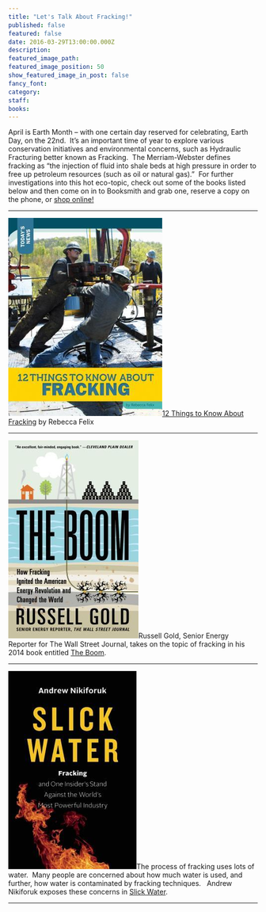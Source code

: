 ```yaml
---
title: "Let's Talk About Fracking!"
published: false
featured: false
date: 2016-03-29T13:00:00.000Z
description:
featured_image_path:
featured_image_position: 50
show_featured_image_in_post: false
fancy_font:
category:
staff:
books:
---
```



April is Earth Month – with one certain day reserved for celebrating, Earth Day, on the 22nd.&nbsp; It’s an important time of year to explore various conservation initiatives and environmental concerns, such as Hydraulic Fracturing better known as Fracking.&nbsp; The Merriam-Webster defines fracking as “the injection of fluid into shale beds at high pressure in order to free up petroleum resources (such as oil or natural gas).”&nbsp; For further investigations into this hot eco-topic, check out some of the books listed below and then come on in to Booksmith and grab one, reserve a copy on the phone, or [shop online!](http://www.brooklinebooksmith-shop.com/search/site)

---

![](/uploads/versions/12-things-to-know-about-fracking---x----311-400x---.jpg)[12 Things to Know About Fracking](http://www.brooklinebooksmith-shop.com/book/9781632350893) by Rebecca Felix

---

![](/uploads/versions/the-boom---x----263-400x---.jpg)Russell Gold, Senior Energy Reporter for The Wall Street Journal, takes on the topic of fracking in his 2014 book entitled [The Boom]( http://www.brooklinebooksmith-shop.com/book/9781451692297).&nbsp;

---

![](/uploads/versions/slick-water---x----259-400x---.jpg)The process of fracking uses lots of water.&nbsp; Many people are concerned about how much water is used, and further, how water is contaminated by fracking techniques.&nbsp; &nbsp;Andrew Nikiforuk exposes these concerns in [Slick Water](http://www.brooklinebooksmith-shop.com/book/9781771640763).

---

&nbsp;

&nbsp;
